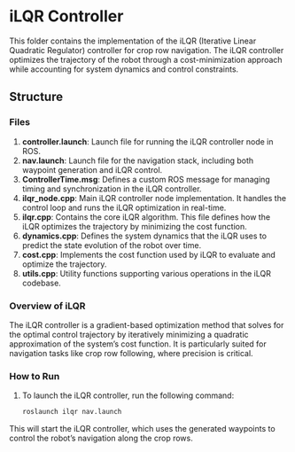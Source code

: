 # iLQR Controller

This folder contains the implementation of the iLQR (Iterative Linear Quadratic Regulator) controller for crop row navigation. The iLQR controller optimizes the trajectory of the robot through a cost-minimization approach while accounting for system dynamics and control constraints.

## Structure

### Files
1. **controller.launch**: Launch file for running the iLQR controller node in ROS.
2. **nav.launch**: Launch file for the navigation stack, including both waypoint generation and iLQR control.
3. **ControllerTime.msg**: Defines a custom ROS message for managing timing and synchronization in the iLQR controller.
4. **ilqr_node.cpp**: Main iLQR controller node implementation. It handles the control loop and runs the iLQR optimization in real-time.
5. **ilqr.cpp**: Contains the core iLQR algorithm. This file defines how the iLQR optimizes the trajectory by minimizing the cost function.
6. **dynamics.cpp**: Defines the system dynamics that the iLQR uses to predict the state evolution of the robot over time.
7. **cost.cpp**: Implements the cost function used by iLQR to evaluate and optimize the trajectory.
8. **utils.cpp**: Utility functions supporting various operations in the iLQR codebase.

### Overview of iLQR

The iLQR controller is a gradient-based optimization method that solves for the optimal control trajectory by iteratively minimizing a quadratic approximation of the system’s cost function. It is particularly suited for navigation tasks like crop row following, where precision is critical. 

### How to Run
1. To launch the iLQR controller, run the following command:
   ```bash
   roslaunch ilqr nav.launch
    ```

This will start the iLQR controller, which uses the generated waypoints to control the robot’s navigation along the crop rows.